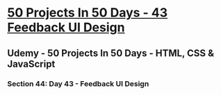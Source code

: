 # [50 Projects In 50 Days - 43 Feedback UI Design](https://arpadgbondor.github.io/50_Projects_In_50_Days-43_Feedback_UI_Design/)

## Udemy - 50 Projects In 50 Days - HTML, CSS & JavaScript
### Section 44: Day 43 - Feedback UI Design
